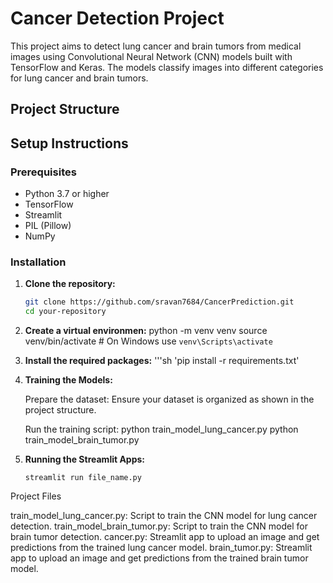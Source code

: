 # Cancer Detection Project

This project aims to detect lung cancer and brain tumors from medical images using Convolutional Neural Network (CNN) models built with TensorFlow and Keras. The models classify images into different categories for lung cancer and brain tumors.

## Project Structure


## Setup Instructions

### Prerequisites

- Python 3.7 or higher
- TensorFlow
- Streamlit
- PIL (Pillow)
- NumPy

### Installation

1. **Clone the repository:**
   ```sh
   git clone https://github.com/sravan7684/CancerPrediction.git
   cd your-repository
2. **Create a virtual environmen:**
     python -m venv venv
    source venv/bin/activate  # On Windows use `venv\Scripts\activate`

3. **Install the required packages:**
     '''sh 'pip install -r requirements.txt'


4.  **Training the Models:**

    Prepare the dataset: Ensure your dataset is organized as shown in the project structure.

    Run the training script: python train_model_lung_cancer.py
                              python train_model_brain_tumor.py


5.  **Running the Streamlit Apps:**

        streamlit run file_name.py

Project Files

train_model_lung_cancer.py: Script to train the CNN model for lung cancer detection.
train_model_brain_tumor.py: Script to train the CNN model for brain tumor detection.
cancer.py: Streamlit app to upload an image and get predictions from the trained lung cancer model.
brain_tumor.py: Streamlit app to upload an image and get predictions from the trained brain tumor model.

    

    

   

   

